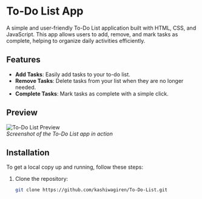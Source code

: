 # To-Do List App

A simple and user-friendly To-Do List application built with HTML, CSS, and JavaScript. This app allows users to add, remove, and mark tasks as complete, helping to organize daily activities efficiently.

## Features

- **Add Tasks**: Easily add tasks to your to-do list.
- **Remove Tasks**: Delete tasks from your list when they are no longer needed.
- **Complete Tasks**: Mark tasks as complete with a simple click.

## Preview

![To-Do List Preview](https://github.com/kashiwagiren/To-Do-List/tree/main/images/to-do.gif)  
*Screenshot of the To-Do List app in action*

## Installation

To get a local copy up and running, follow these steps:

1. Clone the repository:
   ```bash
   git clone https://github.com/kashiwagiren/To-Do-List.git
